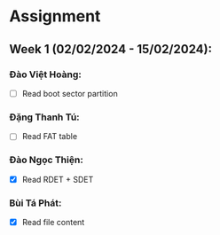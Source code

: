 # Assignment

## Week 1 (02/02/2024 - 15/02/2024):

### Đào Việt Hoàng:
- [ ] Read boot sector partition

### Đặng Thanh Tú:
- [ ] Read FAT table

### Đào Ngọc Thiện:
- [x] Read RDET + SDET

### Bùi Tá Phát:
- [x] Read file content